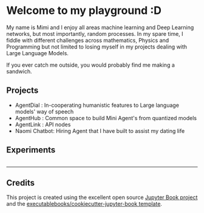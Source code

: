 # Welcome to my playground :D

My name is Mimi and I enjoy all areas machine learning and Deep Learning networks, but most importantly, random processes. In my spare time, I fiddle with different challenges across mathematics, Physics and Programming but not limited to losing myself in my projects dealing with Large Language Models. 

If you ever catch me outside, you would probably find me making a sandwich. 

## Projects
- AgentDial : In-cooperating humanistic features to Large language models' way of speech
- AgentHub : Common space to build Mini Agent's from quantized models
- AgentLink : API nodes
- Naomi Chatbot: Hiring Agent that I have built to assist my dating life

## Experiments
```{tableofcontents}
```



------

## Credits

This project is created using the excellent open source [Jupyter Book project](https://jupyterbook.org/) and the [executablebooks/cookiecutter-jupyter-book template](https://github.com/executablebooks/cookiecutter-jupyter-book).
